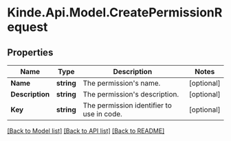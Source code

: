 # Kinde.Api.Model.CreatePermissionRequest

## Properties

Name | Type | Description | Notes
------------ | ------------- | ------------- | -------------
**Name** | **string** | The permission&#39;s name. | [optional] 
**Description** | **string** | The permission&#39;s description. | [optional] 
**Key** | **string** | The permission identifier to use in code. | [optional] 

[[Back to Model list]](../README.md#documentation-for-models) [[Back to API list]](../README.md#documentation-for-api-endpoints) [[Back to README]](../README.md)

